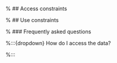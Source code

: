% ## Access constraints

% ## Use constraints

% ### Frequently asked questions

%:::{dropdown} How do I access the data?

%:::

